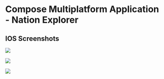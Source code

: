 # Compose Multiplatform Application - Nation Explorer

## IOS Screenshots
<img src="https://github.com/Pablit0x/NationExplorer/assets/76017191/6a6e4115-9936-43ad-bfdd-3bac630a4da1">
<br>
<br>
<img src="https://github.com/Pablit0x/NationExplorer/assets/76017191/40c33947-799e-4352-a43b-0c1a5746ab62">
<br>
<br>
<img src="https://github.com/Pablit0x/NationExplorer/assets/76017191/21d303c7-8899-4ebe-908e-1c2fe5a68e42">
